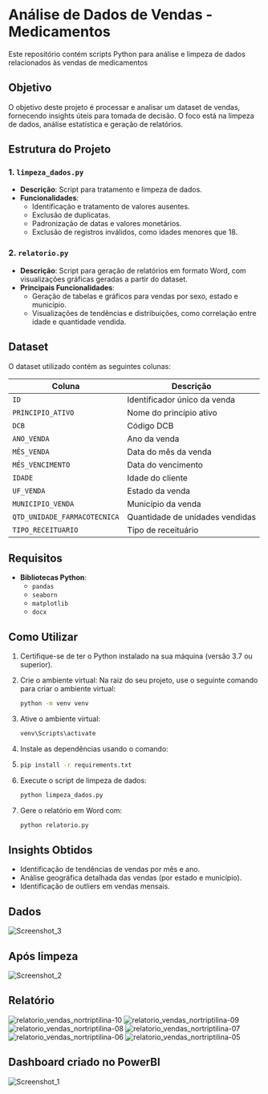 
# Análise de Dados de Vendas - Medicamentos
Este repositório contém scripts Python para análise e limpeza de dados relacionados às vendas de medicamentos
## Objetivo

O objetivo deste projeto é processar e analisar um dataset de vendas, fornecendo insights úteis para tomada de decisão. O foco está na limpeza de dados, análise estatística e geração de relatórios.

## Estrutura do Projeto

### 1. `limpeza_dados.py`

- **Descrição**: Script para tratamento e limpeza de dados.
- **Funcionalidades**:
  - Identificação e tratamento de valores ausentes.
  - Exclusão de duplicatas.
  - Padronização de datas e valores monetários.
  - Exclusão de registros inválidos, como idades menores que 18.

### 2. `relatorio.py`

- **Descrição**: Script para geração de relatórios em formato Word, com visualizações gráficas geradas a partir do dataset.
- **Principais Funcionalidades**:
  - Geração de tabelas e gráficos para vendas por sexo, estado e município.
  - Visualizações de tendências e distribuições, como correlação entre idade e quantidade vendida.

## Dataset

O dataset utilizado contém as seguintes colunas:

| Coluna                     | Descrição                          |
|----------------------------|------------------------------------|
| `ID`                       | Identificador único da venda       |
| `PRINCIPIO_ATIVO`          | Nome do princípio ativo            |
| `DCB`                      | Código DCB                        |
| `ANO_VENDA`                | Ano da venda                      |
| `MÊS_VENDA`                | Data do mês da venda              |
| `MÊS_VENCIMENTO`           | Data do vencimento                |
| `IDADE`                    | Idade do cliente                  |
| `UF_VENDA`                 | Estado da venda                   |
| `MUNICIPIO_VENDA`          | Município da venda                |
| `QTD_UNIDADE_FARMACOTECNICA` | Quantidade de unidades vendidas   |
| `TIPO_RECEITUARIO`         | Tipo de receituário               |

## Requisitos

- **Bibliotecas Python**:
  - `pandas`
  - `seaborn`
  - `matplotlib`
  - `docx`

## Como Utilizar

1. Certifique-se de ter o Python instalado na sua máquina (versão 3.7 ou superior).
2. Crie o ambiente virtual: Na raiz do seu projeto, use o seguinte comando para criar o ambiente virtual: 

   ```bash   
   python -m venv venv
   ```
3. Ative o ambiente virtual:                                                                                                
   ```bash   
   venv\Scripts\activate
   ```
4. Instale as dependências usando o comando:
5. 
   ```bash
   pip install -r requirements.txt
   ```
6. Execute o script de limpeza de dados:
   ```bash
   python limpeza_dados.py
   ```
7. Gere o relatório em Word com:
   ```bash
   python relatorio.py
   ```

## Insights Obtidos

- Identificação de tendências de vendas por mês e ano.
- Análise geográfica detalhada das vendas (por estado e município).
- Identificação de outliers em vendas mensais.

## Dados
![Screenshot_3](https://github.com/user-attachments/assets/8233f5a4-bd6c-44b2-b15a-4bfa0ebdae49)


## Após limpeza
![Screenshot_2](https://github.com/user-attachments/assets/07715a86-b79d-45c1-8dd2-4598d507d5f4)


## Relatório
![relatorio_vendas_nortriptilina-10](https://github.com/user-attachments/assets/fb350606-e67e-45bf-980e-01b5c57dd1cc)
![relatorio_vendas_nortriptilina-09](https://github.com/user-attachments/assets/dca826d0-3c5e-4822-8b72-54e1a5dc9c83)
![relatorio_vendas_nortriptilina-08](https://github.com/user-attachments/assets/3ecfd0d3-c716-42f9-96f3-e5a897cfa768)
![relatorio_vendas_nortriptilina-07](https://github.com/user-attachments/assets/3c2d7df4-fd71-495a-91cf-63435e6e62be)
![relatorio_vendas_nortriptilina-06](https://github.com/user-attachments/assets/06129051-5c7b-4491-a795-858d28782d8a)
![relatorio_vendas_nortriptilina-05](https://github.com/user-attachments/assets/78986b48-ae61-4381-bf85-6b01d0c665b8)

## Dashboard criado no PowerBI
![Screenshot_1](https://github.com/user-attachments/assets/04971763-d331-4007-8cc1-c1bd27db1c16)






